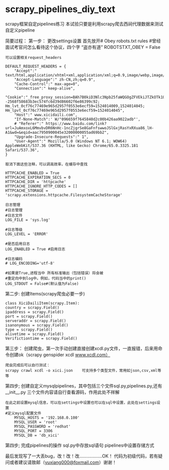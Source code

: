# scrapy_pipelines_diy_text
scrapy框架自定pipelines练习
本试验只要是利用scrapy爬去西祠代理数据来测试自定义pipeline


简要过程：
第一步：
	更改settings设置
	首先放开# Obey robots.txt rules   #曾经面试考官问怎么看待这个协议，四个字 “盗亦有道”
			ROBOTSTXT_OBEY = False
			
	可以设置相关request_headers
	
	DEFAULT_REQUEST_HEADERS = {
        "Accept":" text/html,application/xhtml+xml,application/xml;q=0.9,image/webp,image/apng,*/*;q=0.8",
        "Accept-Language":" zh-CN,zh;q=0.9",
        "Cache-Control":" max-age=0",
        "Connection":" keep-alive",
        		"Cookie":"_free_proxy_session=BAh7B0kiD3Nlc3Npb25faWQGOgZFVEkiJTZkOTk1OTcwNjU4MDQwNGVkYjg2NGYxMmZmY2UyYmQ5BjsAVEkiEF9jc3JmX3Rva2VuBjsARkkiMS9oc25BL1ZzdjBEalhyemZTbitjYVRvTlg5cExWSG53UUNRUzBsajJYUE09BjsARg%3D%3D--2568f58683b3ec574fc6d39d86602f6e86399c92; Hm_lvt_0cf76c77469e965d2957f0553e6ecf59=1524014009,1524014045; Hm_lpvt_0cf76c77469e965d2957f0553e6ecf59=1524014045",
        "Host":" www.xicidaili.com",
        "If-None-Match":' W/"096659f7645840d2c00b426aa9022adb"',
        # "Referer":" https://www.baidu.com/link?url=JuAmxoxL6MmvbvDR6NnHc-1ncZjgrSe8GaFnfswwoJSlGxjRasYxRXua86_lH-A1&wd=&eqid=aac7950900045e32000000055ad69bb2",
        "Upgrade-Insecure-Requests":" 1",
        "User-Agent":" Mozilla/5.0 (Windows NT 6.1; WOW64) AppleWebKit/537.36 (KHTML, like Gecko) Chrome/65.0.3325.181 Safari/537.36",
    }
	
	取消下面这些注释，可以调高效率，在缓存中查找
	
	HTTPCACHE_ENABLED = True
	HTTPCACHE_EXPIRATION_SECS = 0
	HTTPCACHE_DIR = 'httpcache'
	HTTPCACHE_IGNORE_HTTP_CODES = []
	HTTPCACHE_STORAGE = 'scrapy.extensions.httpcache.FilesystemCacheStorage'
	
	日志管理
	#日志管理
	#日志文件
	LOG_FILE = 'sys.log'

	#日志等级
	LOG_LEVEL = 'ERROR'

	#是否启用日志
	LOG_ENABLED = True #启用日志

	#日志编码
	# LOG_ENCODING='utf-8'

	#如果是True,进程当中 所有标准输出（包括错误）将会被
	#重定向中到log中。例如，代码当中的print()
	LOG_STDOUT = False#(默认值为False)
	
	
第二步:
	创建Items(scrapy爬虫必要一步)
	
	class XiciDailiItem(scrapy.Item):
    country = scrapy.Field()
    ipaddress = scrapy.Field()
    port = scrapy.Field()
    serveraddr = scrapy.Field()
    isanonymous = scrapy.Field()
    type = scrapy.Field()
    alivetime = scrapy.Field()
    Verifictiontime = scrapy.Field()
	
第三步：
	创建爬虫，第一次手动创建直接创建xcdl.py文件，一直报错，后来用命令创建ok（scrapy genspider xcdl www.xcdl.com）
	
	爬虫完成后可以自行测试：
	scrapy crawl xcdl -o xici.json    可支持多个类型文件，常用如json,csv,xml等等
	
第四步;
	创建自定义mysqlpipelines，其中包括三个文件sql.py,pipelines.py,还有__init__.py
	三个文件内容请自行查看源码，作用此处不祥解
	
	在此之前设置mysql信息，可以在settings中设置也可以在sql中设置，此处在settings设置
	#定义mysql配置文件
		MYSQL_HOSTS = '192.168.0.100'
		MYSQL_USER = 'root'
		MYSQL_PASSWORD = 'redhat'
		MYSQL_PORT = 3306
		MYSQL_DB = 'db_xici'

第四步;
	完成pipelines的操作
	sql.py中存放sql语句
	pipelines中设置存储方式
	
	
最后发现写了一大丢bug，改！改！改………………OK！
代码为初级代码，若有疑问或者建议请致邮（yuxiang000@foxmail.com）谢谢！
	
